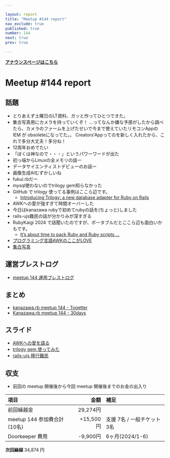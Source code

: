 ```yaml
---

layout: report
title: "Meetup #144 report"
nav_exclude: true
published: true
number: 144
next: true
prev: true

---
```


<div style="text-align: left;"><a href="/144"><strong>アナウンスページはこちら</strong></a></div>

# Meetup #144 report

## 話題

* とりあえず土曜日のLT資料、ガッと作ってひとつできた。
* 集合写真用にカメラを持っていくぞ！
  …ってなんか嫌な予感がしたから調べたら、カメラのファームを上げたせいで今まで使えていたリモコンAppの IEM が obsoleteになってた。。
  Creators'Appってのを新しく入れたから、これで多分大丈夫！多分ね！
* 12周年おめでたい
* 「ぼくは神なので・・・」というパワーワードが出た
* 初っ端からLinuxの全メモリの話ー
* データサイエンティストデビューのお話ー
* 画像生成AIむずかしいね
* fukui.rbだー
* mysql使わないのでtrilogy gem知らなかった
* GitHub で trilogy 使ってる事例はここら辺です。
  + [Introducing Trilogy: a new database adapter for Ruby on Rails](https://github.blog/open-source/maintainers/introducing-trilogy-a-new-database-adapter-for-ruby-on-rails/)
* AWKへの愛が強すぎて時間オーバーした
* 今日はkanazawa rubyで初めてrubyの話を(ちょっと)しました
* rails-ujs難民の話が分かりみが深すぎる
* RubyKaigi 2024 で話聞いたのですが、ポータブルだとここら辺も面白いかもです。
  + [It’s about time to pack Ruby and Ruby scripts ...](https://speakerdeck.com/ahogappa0613/its-about-time-to-pack-ruby-and-ruby-scripts-in-one-binary)
* [プログラミング言語AWKのここがLOVE](https://zenn.dev/satoru_takeuchi/articles/f881927892c4ee)
* [集合写真](https://30d.jp/kzrb/132/photo/1)

## 運営ブレストログ

* [meetup 144 運用ブレストログ](https://github.com/kanazawarb/meetup/wiki/meetup-144-%E9%81%8B%E7%94%A8%E3%83%96%E3%83%AC%E3%82%B9%E3%83%88%E3%83%AD%E3%82%B0)

## まとめ

* [kanazawa.rb meetup 144 - Togetter](https://togetter.com/li/2423501)
* [Kanazawa.rb meetup 144 - 30days](https://30d.jp/kzrb/132)

## スライド

* [AWKへの愛を語る](https://speakerdeck.com/sat/awkhenoai-woyu-ru)
* [trilogy gem 使ってみた](https://speakerdeck.com/taketo1113/tolirogy-gem-tukattemita)
* [rails-ujs 移行難民](https://speakerdeck.com/taketo1113/rails-ujs-ikounanmin)

## 収支

* 前回の meetup 開催後から今回 meetup 開催後までのお金の出入り

| 項目                    |       金額 | 補足                |
|:----------------------|---------:|:------------------|
| 前回繰越金                 |  29,274円 |                   |
| meetup 144 参加費合計(10名) | +15,500円 | 支援 7名 / 一般チケット 3名 |
| Doorkeeper 費用         |  -9,900円 | 6ヶ月(2024/1-6)     |

**次回繰越**  34,874 円

